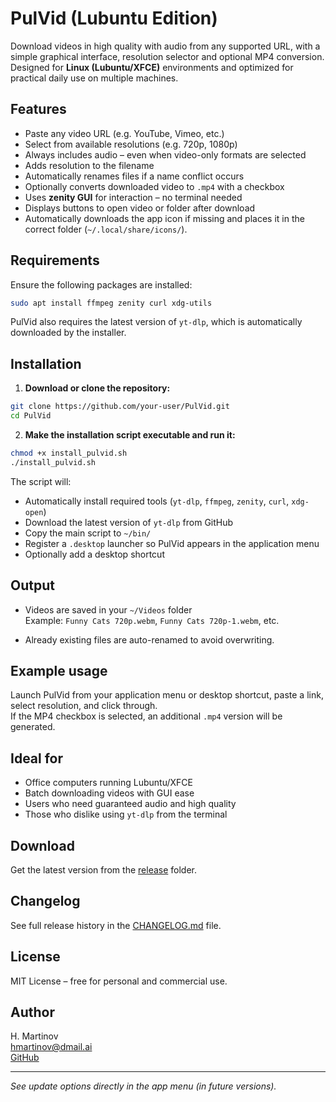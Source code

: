 # PulVid (Lubuntu Edition)

Download videos in high quality with audio from any supported URL, with a simple graphical interface, resolution selector and optional MP4 conversion.  
Designed for **Linux (Lubuntu/XFCE)** environments and optimized for practical daily use on multiple machines.

## Features

- Paste any video URL (e.g. YouTube, Vimeo, etc.)
- Select from available resolutions (e.g. 720p, 1080p)
- Always includes audio – even when video-only formats are selected
- Adds resolution to the filename
- Automatically renames files if a name conflict occurs
- Optionally converts downloaded video to `.mp4` with a checkbox
- Uses **zenity GUI** for interaction – no terminal needed
- Displays buttons to open video or folder after download
- Automatically downloads the app icon if missing and places it in the correct folder (`~/.local/share/icons/`).

## Requirements

Ensure the following packages are installed:

```bash
sudo apt install ffmpeg zenity curl xdg-utils
```

PulVid also requires the latest version of `yt-dlp`, which is automatically downloaded by the installer.

## Installation

1. **Download or clone the repository:**

```bash
git clone https://github.com/your-user/PulVid.git
cd PulVid
```

2. **Make the installation script executable and run it:**

```bash
chmod +x install_pulvid.sh
./install_pulvid.sh
```

The script will:
- Automatically install required tools (`yt-dlp`, `ffmpeg`, `zenity`, `curl`, `xdg-open`)
- Download the latest version of `yt-dlp` from GitHub
- Copy the main script to `~/bin/`
- Register a `.desktop` launcher so PulVid appears in the application menu
- Optionally add a desktop shortcut

## Output

- Videos are saved in your `~/Videos` folder  
  Example: `Funny Cats 720p.webm`, `Funny Cats 720p-1.webm`, etc.

- Already existing files are auto-renamed to avoid overwriting.

## Example usage

Launch PulVid from your application menu or desktop shortcut, paste a link, select resolution, and click through.  
If the MP4 checkbox is selected, an additional `.mp4` version will be generated.

## Ideal for

- Office computers running Lubuntu/XFCE
- Batch downloading videos with GUI ease
- Users who need guaranteed audio and high quality
- Those who dislike using `yt-dlp` from the terminal

## Download

Get the latest version from the [release](https://github.com/hmartinov/PulVid/releases) folder.

## Changelog

See full release history in the [CHANGELOG.md](./CHANGELOG.md) file.

## License

MIT License – free for personal and commercial use.

## Author

H. Martinov  
[hmartinov@dmail.ai](mailto:hmartinov@dmail.ai)  
[GitHub](https://github.com/hmartinov/PulVid)

---

_See update options directly in the app menu (in future versions)._

